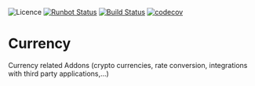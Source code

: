 ![Licence](https://img.shields.io/badge/licence-AGPL--3-blue.svg)
[![Runbot Status](https://runbot.odoo-community.org/runbot/badge/flat/259/12.0.svg)](https://runbot.odoo-community.org/runbot/repo/github-com-oca-currency-259)
[![Build Status](https://travis-ci.org/OCA/currency.svg?branch=12.0)](https://travis-ci.org/OCA/currency)
[![codecov](https://codecov.io/gh/OCA/currency/branch/12.0/graph/badge.svg)](https://codecov.io/gh/OCA/currency)


Currency
========
Currency related Addons (crypto currencies, rate conversion, integrations with third party applications,...)
